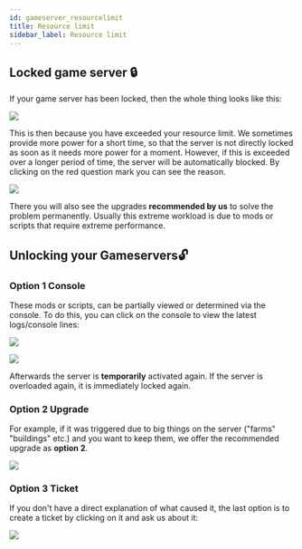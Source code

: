 ```yaml
---
id: gameserver_resourcelimit
title: Resource limit
sidebar_label: Resource limit
---
```

## Locked game server 🔒

If your game server has been locked, then the whole thing looks like this: 

![](https://screensaver01.zap-hosting.com/index.php/s/tnkfQxYoLed2jMb/preview)

This is then because you have exceeded your resource limit. We sometimes provide more power for a short time, so that the server is not directly locked as soon as it needs more power for a moment. However, if this is exceeded over a longer period of time, the server will be automatically blocked. By clicking on the red question mark you can see the reason.

![](https://screensaver01.zap-hosting.com/index.php/s/K642aCGsNbWkRQp/preview)

There you will also see the upgrades **recommended by us** to solve the problem permanently. Usually this extreme workload is due to mods or scripts that require extreme performance. 

## Unlocking your Gameservers🔓

### Option 1 Console
These mods or scripts, can be partially viewed or determined via the console. To do this, you can click on the console to view the latest logs/console lines:

![](https://screensaver01.zap-hosting.com/index.php/s/XQ9mz9YfacWLCKX/preview)

![](https://screensaver01.zap-hosting.com/index.php/s/JNokmdXxjENc8Wg/preview)

Afterwards the server is **temporarily** activated again. If the server is overloaded again, it is immediately locked again.

### Option 2 Upgrade
For example, if it was triggered due to big things on the server ("farms" "buildings" etc.) and you want to keep them, we offer the recommended upgrade as **option 2**.

![](https://screensaver01.zap-hosting.com/index.php/s/bEz2atpCp4pdsP9/preview)

### Option 3 Ticket

If you don't have a direct explanation of what caused it, the last option is to create a ticket by clicking on it and ask us about it:


![](https://screensaver01.zap-hosting.com/index.php/s/dP47sYSeXN2crZ3/preview)





